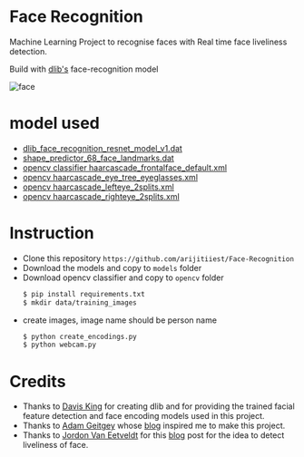 # Face Recognition

Machine Learning Project to recognise faces with Real time face liveliness detection.

Build with [dlib's](http://dlib.net/) face-recognition model

![face](https://user-images.githubusercontent.com/53527166/84349489-0c3e1380-abd5-11ea-98ef-f3d6d5a71b54.png)


# model used
- [dlib_face_recognition_resnet_model_v1.dat](http://dlib.net/files/dlib_face_recognition_resnet_model_v1.dat.bz2)
- [shape_predictor_68_face_landmarks.dat](http://dlib.net/files/shape_predictor_68_face_landmarks.dat.bz2)
- [opencv classifier haarcascade_frontalface_default.xml](https://github.com/opencv/opencv/blob/master/data/haarcascades/haarcascade_frontalface_default.xml)
- [opencv haarcascade_eye_tree_eyeglasses.xml](https://github.com/opencv/opencv/blob/master/data/haarcascades/haarcascade_eye_tree_eyeglasses.xml)
- [opencv haarcascade_lefteye_2splits.xml](https://github.com/opencv/opencv/blob/master/data/haarcascades/haarcascade_lefteye_2splits.xml)
- [opencv haarcascade_righteye_2splits.xml](https://github.com/opencv/opencv/blob/master/data/haarcascades/haarcascade_righteye_2splits.xml)

# Instruction
- Clone this repository `https://github.com/arijitiiest/Face-Recognition`
- Download the models and copy to `models` folder
- Download opencv classifier and copy to `opencv` folder
  ``` bash 
  $ pip install requirements.txt
  $ mkdir data/training_images
  ```
- create images, image name should be person name
  ``` bash 
  $ python create_encodings.py 
  $ python webcam.py
  ```

# Credits
- Thanks to [Davis King](https://github.com/davisking) for creating dlib and for providing the trained facial feature
  detection and face encoding models used in this project.
- Thanks to [Adam Geitgey](https://github.com/ageitgey) whose [blog](https://medium.com/@ageitgey/machine-learning-is-fun-part-4-modern-face-recognition-with-deep-learning-c3cffc121d78) inspired me to make this project.
- Thanks to [Jordon Van Eetveldt](https://github.com/Guarouba) for this [blog](https://towardsdatascience.com/real-time-face-liveness-detection-with-python-keras-and-opencv-c35dc70dafd3) post for the idea to detect liveliness of face.
